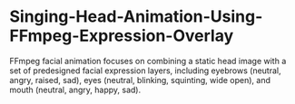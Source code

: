 # Singing-Head-Animation-Using-FFmpeg-Expression-Overlay
FFmpeg facial animation focuses on combining a static head image with a set of predesigned facial expression layers, including eyebrows (neutral, angry, raised, sad), eyes (neutral, blinking, squinting, wide open), and mouth (neutral, angry, happy, sad).

